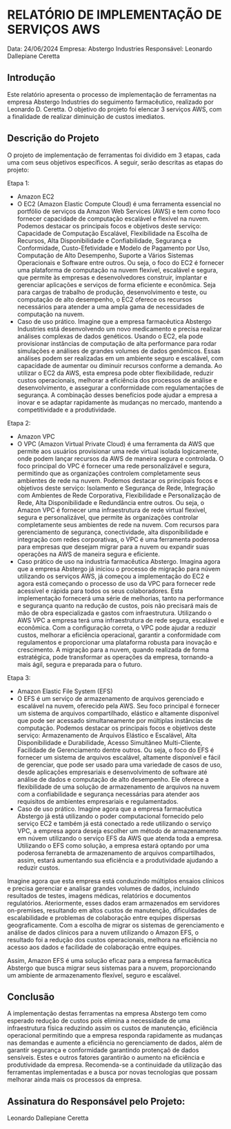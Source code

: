 # RELATÓRIO DE IMPLEMENTAÇÃO DE SERVIÇOS AWS

Data: 24/06/2024
Empresa: Abstergo Industries 
Responsável: Leonardo Dallepiane Ceretta

## Introdução
Este relatório apresenta o processo de implementação de ferramentas na empresa Abstergo Industries do seguimento farmacêutico, realizado por Leonardo D. Ceretta. O objetivo do projeto foi elencar 3 serviços AWS, com a finalidade de realizar diminuição de custos imediatos.

## Descrição do Projeto
O projeto de implementação de ferramentas foi dividido em 3 etapas, cada uma com seus objetivos específicos. A seguir, serão descritas as etapas do projeto:

Etapa 1: 
- Amazon EC2
- O EC2 (Amazon Elastic Compute Cloud) é uma ferramenta essencial no portfólio de serviços da Amazon Web Services (AWS) e tem como foco fornecer capacidade de computação escalável e flexível na nuvem. Podemos destacar os principais focos e objetivos deste serviço: Capacidade de Computação Escalável, Flexibilidade na Escolha de Recursos, Alta Disponibilidade e Confiabilidade, Segurança e Conformidade, Custo-Efetividade e Modelo de Pagamento por Uso, Computação de Alto Desempenho, Suporte a Vários Sistemas Operacionais e Software entre outros.
Ou seja, o foco do EC2 é fornecer uma plataforma de computação na nuvem flexível, escalável e segura, que permite às empresas e desenvolvedores construir, implantar e gerenciar aplicações e serviços de forma eficiente e econômica. Seja para cargas de trabalho de produção, desenvolvimento e teste, ou computação de alto desempenho, o EC2 oferece os recursos necessários para atender a uma ampla gama de necessidades de computação na nuvem.
- Caso de uso prático.
Imagine que a empresa farmacêutica Abstergo Industries está desenvolvendo um novo medicamento e precisa realizar análises complexas de dados genéticos. Usando o EC2, ela pode provisionar instâncias de computação de alta performance para rodar simulações e análises de grandes volumes de dados genômicos. Essas análises podem ser realizadas em um ambiente seguro e escalável, com capacidade de aumentar ou diminuir recursos conforme a demanda.
Ao utilizar o EC2 da AWS, esta empresa pode obter flexibilidade, reduzir custos operacionais, melhorar a eficiência dos processos de análise e desenvolvimento, e assegurar a conformidade com regulamentações de segurança. A combinação desses benefícios pode ajudar a empresa a inovar e se adaptar rapidamente às mudanças no mercado, mantendo a competitividade e a produtividade.

Etapa 2: 
- Amazon VPC
- O VPC (Amazon Virtual Private Cloud) é uma ferramenta da AWS que permite aos usuários provisionar uma rede virtual isolada logicamente, onde podem lançar recursos da AWS de maneira segura e controlada. O foco principal do VPC é fornecer uma rede personalizável e segura, permitindo que as organizações controlem completamente seus ambientes de rede na nuvem. Podemos destacar os principais focos e objetivos deste serviço: Isolamento e Segurança de Rede, Integração com Ambientes de Rede Corporativa, Flexibilidade e Personalização de Rede, Alta Disponibilidade e Redundância entre outros. 
Ou seja, o Amazon VPC é fornecer uma infraestrutura de rede virtual flexível, segura e personalizável, que permite às organizações controlar completamente seus ambientes de rede na nuvem. Com recursos para gerenciamento de segurança, conectividade, alta disponibilidade e integração com redes corporativas, o VPC é uma ferramenta poderosa para empresas que desejam migrar para a nuvem ou expandir suas operações na AWS de maneira segura e eficiente.
- Caso prático de uso na industria farmacêutica Abstergo.
Imagina agora que a empresa Abstergo já iniciou o processo de migração para núvem utilizando os serviços AWS, já começou a implementação do EC2 e agora está começando o processo de uso da VPC para fornecer rede acessível e rápida para todos os seus colaboradores. Esta implementação fornecerá uma série de melhorias, tanto na performance e segurança quanto na redução de custos, pois não precisará mais de mão de obra especializada e gastos com infraestrutura. Utilizando o AWS VPC a empresa terá uma infraestrutura de rede segura, escalável e econômica. Com a configuração correta, o VPC pode ajudar a reduzir custos, melhorar a eficiência operacional, garantir a conformidade com regulamentos e proporcionar uma plataforma robusta para inovação e crescimento. A migração para a nuvem, quando realizada de forma estratégica, pode transformar as operações da empresa, tornando-a mais ágil, segura e preparada para o futuro.

Etapa 3: 
- Amazon Elastic File System (EFS)
- O EFS  é um serviço de armazenamento de arquivos gerenciado e escalável na nuvem, oferecido pela AWS. Seu foco principal é fornecer um sistema de arquivos compartilhado, elástico e altamente disponível que pode ser acessado simultaneamente por múltiplas instâncias de computação. Podemos destacar os principais focos e objetivos deste serviço: Armazenamento de Arquivos Elástico e Escalável, Alta Disponibilidade e Durabilidade, Acesso Simultâneo Multi-Cliente, Facilidade de Gerenciamento dentre outros. 
Ou seja, o foco do EFS é fornecer um sistema de arquivos escalável, altamente disponível e fácil de gerenciar, que pode ser usado para uma variedade de casos de uso, desde aplicações empresariais e desenvolvimento de software até análise de dados e computação de alto desempenho. Ele oferece a flexibilidade de uma solução de armazenamento de arquivos na nuvem com a confiabilidade e segurança necessárias para atender aos requisitos de ambientes empresariais e regulamentados.
- Caso de uso prático.
Imagine agora que a empresa farmacêutica Abstergo já está utilizando o poder computacional fornecido pelo serviço EC2 e também já está conectado a rede utilizando o serviço VPC, a empresa agora deseja escolher um método de armazenamento em núvem utilizando o serviço EFS da AWS que atenda toda a empresa. Utilizando o EFS como solução, a empresa estará optando por uma poderosa ferranebta de armazenamento de arquivos compartilhados, assim, estará aumentando sua eficiência e a produtividade ajudando a reduzir custos. 

Imagine agora que esta empresa  está conduzindo múltiplos ensaios clínicos e precisa gerenciar e analisar grandes volumes de dados, incluindo resultados de testes, imagens médicas, relatórios e documentos regulatórios. Ateriormente, esses dados eram armazenados em servidores on-premises, resultando em altos custos de manutenção, dificuldades de escalabilidade e problemas de colaboração entre equipes dispersas geograficamente. Com a escolha de migrar os sistemas de gerenciamento e análise de dados clínicos para a nuvem utilizando o Amazon EFS, o resultado foi a redução dos custos operacionais, melhora na eficiência no acesso aos dados e facilidade de colaboração entre equipes.

Assim, Amazon EFS é uma solução eficaz para a empresa farmacêutica Abstergo que busca migrar seus sistemas para a nuvem, proporcionando um ambiente de armazenamento flexível, seguro e escalável.



## Conclusão
A implementação destas ferramentas na empresa Abstergo tem como esperado redução de custos pois elimina a necessidade de uma infraestrutura física reduzindo assim os custos de manutenção, eficiência operacional permitindo que a empresa responda rapidamente as mudanças nas demandas e aumente a eficiência no gerenciamento de dados, além de garantir segurança e conformidade garantindo protençaõ de dados sensíveis. Estes e outros fatores garantirão o aumento na eficiência e produtividade da empresa. Recomenda-se a continuidade da utilização das ferramentas implementadas e a busca por novas tecnologias que possam melhorar ainda mais os processos da empresa.


## Assinatura do Responsável pelo Projeto:

Leonardo Dallepiane Ceretta